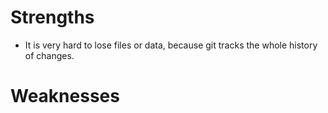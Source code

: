 # Strengths
- It is very hard to lose files or data, because git tracks the whole history of changes.
# Weaknesses